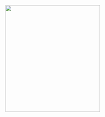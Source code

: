 
<img src="http://fckstudentloans.com/assets/img/bg-masthead.jpg" style="width: 300px; height: 337px; object-fit: cover;" />

